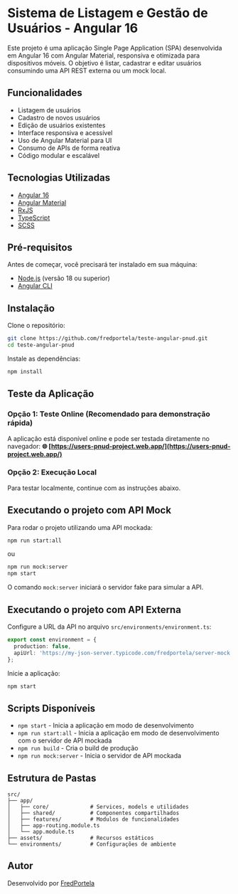 # Sistema de Listagem e Gestão de Usuários - Angular 16

Este projeto é uma aplicação Single Page Application (SPA) desenvolvida em Angular 16 com Angular Material, responsiva e otimizada para dispositivos móveis. O objetivo é listar, cadastrar e editar usuários consumindo uma API REST externa ou um mock local.

## Funcionalidades

- Listagem de usuários
- Cadastro de novos usuários
- Edição de usuários existentes
- Interface responsiva e acessível
- Uso de Angular Material para UI
- Consumo de APIs de forma reativa
- Código modular e escalável

## Tecnologias Utilizadas

- [Angular 16](https://angular.io/)
- [Angular Material](https://material.angular.io/)
- [RxJS](https://rxjs.dev/)
- [TypeScript](https://www.typescriptlang.org/)
- [SCSS](https://sass-lang.com/)

## Pré-requisitos

Antes de começar, você precisará ter instalado em sua máquina:
- [Node.js](https://nodejs.org/) (versão 18 ou superior)
- [Angular CLI](https://angular.io/cli)

## Instalação

Clone o repositório:
```bash
git clone https://github.com/fredportela/teste-angular-pnud.git
cd teste-angular-pnud
```

Instale as dependências:
```bash
npm install
```

## Teste da Aplicação

### Opção 1: Teste Online (Recomendado para demonstração rápida)
A aplicação está disponível online e pode ser testada diretamente no navegador:
**🌐 [https://users-pnud-project.web.app/](https://users-pnud-project.web.app/)**

### Opção 2: Execução Local
Para testar localmente, continue com as instruções abaixo.

## Executando o projeto com API Mock

Para rodar o projeto utilizando uma API mockada:
```bash
npm run start:all
```
ou
```bash
npm run mock:server
npm start
```
 
O comando `mock:server` iniciará o servidor fake para simular a API.

## Executando o projeto com API Externa

Configure a URL da API no arquivo `src/environments/environment.ts`:
```typescript
export const environment = {
  production: false,
  apiUrl: 'https://my-json-server.typicode.com/fredportela/server-mock'
};
```

Inicie a aplicação:
```bash
npm start
```

## Scripts Disponíveis

- `npm start` - Inicia a aplicação em modo de desenvolvimento
- `npm run start:all` - Inicia a aplicação em modo de desenvolvimento com o servidor de API mockada
- `npm run build` - Cria o build de produção
- `npm run mock:server` - Inicia o servidor de API mockada

## Estrutura de Pastas

```plaintext
src/
├── app/
│   ├── core/             # Services, models e utilidades
│   ├── shared/           # Componentes compartilhados
│   ├── features/         # Modulos de funcionalidades
│   ├── app-routing.module.ts
│   └── app.module.ts
├── assets/               # Recursos estáticos
└── environments/         # Configurações de ambiente
```

## Autor

Desenvolvido por [FredPortela](https://github.com/fredportela)
